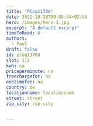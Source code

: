 ```yaml
---
title: "Pluq11708"
date: 2022-10-28T09:08:44+02:00
hero: /images/hero-3.jpg
excerpt: "A default excerpt"
timeToRead: 0
authors:
  - Paul
draft: false
id: pluq11708
slot: 1|2
kwh: na
priceperminute: na
freechargefor: na
onetimefee: na
country: de
locationname: locationname
street: street
zip_city: zip-city


---
```

